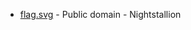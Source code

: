 * [flag.svg](https://commons.wikipedia.org/wiki/File:Flag_of_Guernsey.svg) - Public domain - Nightstallion
